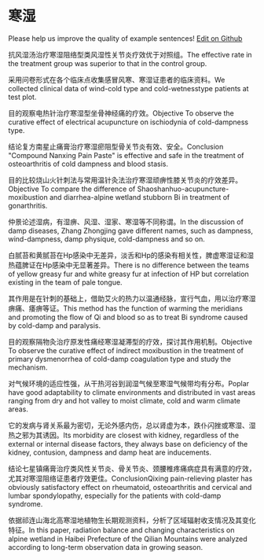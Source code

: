 # 寒湿

Please help us improve the quality of example sentences! [Edit on Github](https://github.com/jiyushe/jiyu-example-sentence-source/blob/main/chinese/hanshi.md)

<p><span class="chinese">抗风湿汤治疗寒湿阻络型类风湿性关节炎疗效优于对照组。</span><span class="english">The effective rate in the treatment group was superior to that in the control group.</span></p>

<p><span class="chinese">采用问卷形式在各个临床点收集感冒风寒、寒湿证患者的临床资料。</span><span class="english">We collected clinical data of wind-cold type and cold-wetnesstype patients at test plot.</span></p>

<p><span class="chinese">目的观察电热针治疗寒湿型坐骨神经痛的疗效。</span><span class="english">Objective To observe the curative effect of electrical acupuncture on ischiodynia of cold-dampness type.</span></p>

<p><span class="chinese">结论复方南星止痛膏治疗寒湿瘀阻型骨关节炎有效、安全。</span><span class="english">Conclusion "Compound Nanxing Pain Paste" is effective and safe in the treatment of osteoarthritis of cold dampness and blood stasis.</span></p>

<p><span class="chinese">目的比较烧山火针刺法与常用温针灸法治疗寒湿顽痹性膝关节炎的疗效差异。</span><span class="english">Objective To compare the difference of Shaoshanhuo-acupuncture-moxibustion and diarrhea-alpine wetland stubborn Bi in treatment of gonarthritis.</span></p>

<p><span class="chinese">仲景论述湿病，有湿痹、风湿、湿家、寒湿等不同称谓。</span><span class="english">In the discussion of damp diseases, Zhang Zhongjing gave different names, such as dampness, wind-dampness, damp physique, cold-dampness and so on.</span></p>

<p><span class="chinese">白腻苔和黄腻苔在Hp感染中无差异，淡舌和Hp的感染有相关性，脾虚寒湿证和湿热蕴脾证在Hp感染中无显著差异。</span><span class="english">There is no difference between the teams of yellow greasy fur and white greasy fur at infection of HP but correlation existing in the team of pale tongue.</span></p>

<p><span class="chinese">其作用是在针刺的基础上，借助艾火的热力以温通经脉，宣行气血，用以治疗寒湿痹痛、痿痹等证。</span><span class="english">This method has the function of warming the meridians and promoting the flow of Qi and blood so as to treat Bi syndrome caused by cold-damp and paralysis.</span></p>

<p><span class="chinese">目的观察隔物灸治疗原发性痛经寒湿凝滞型的疗效，探讨其作用机制。</span><span class="english">Objective To observe the curative effect of indirect moxibustion in the treatment of primary dysmenorrhea of cold-damp coagulation type and study the mechanism.</span></p>

<p><span class="chinese">对气候环境的适应性强，从干热河谷到润湿气候至寒湿气候带均有分布。</span><span class="english">Poplar have good adaptability to climate environments and distributed in vast areas ranging from dry and hot valley to moist climate, cold and warm climate areas.</span></p>

<p><span class="chinese">它的发病与肾关系最为密切，无论外感内伤，总以肾虚为本，跌仆闪挫或寒湿、湿热之邪为其诱因。</span><span class="english">Its morbidity are closest with kidney, regardless of the external or internal disease factors, they always base on deficiency of the kidney, contusion, dampness and damp heat are inducements.</span></p>

<p><span class="chinese">结论七星镇痛膏治疗类风性关节炎、骨关节炎、颈腰椎疼痛病症具有满意的疗效，尤其对寒湿阻络证患者疗效更佳。</span><span class="english">ConclusionQixing pain-relieving plaster has obviously satisfactory effect on rheumatoid, osteoarthritis and cervical and lumbar spondylopathy, especially for the patients with cold-damp syndrome.</span></p>

<p><span class="chinese">依据祁连山海北高寒湿地植物生长期观测资料，分析了区域辐射收支情况及其变化特征。</span><span class="english">In this paper, radiation balance and changing characteristics on alpine wetland in Haibei Prefecture of the Qilian Mountains were analyzed according to long-term observation data in growing season.</span></p>

